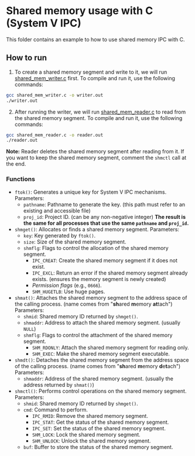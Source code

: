 # Shared memory usage with C (System V IPC)

This folder contains an example to how to use shared memory IPC with C.

## How to run

1. To create a shared memory segment and write to it, we will run [shared_mem_writer.c](shared_mem_writer.c) first. To compile and run it, use the following commands:

```bash
gcc shared_mem_writer.c -o writer.out
./writer.out
```

2. After running the writer, we will run [shared_mem_reader.c](shared_mem_reader.c) to read from the shared memory segment. To compile and run it, use the following commands:

```bash
gcc shared_mem_reader.c -o reader.out
./reader.out
```

**Note:** Reader deletes the shared memory segment after reading from it. If you want to keep the shared memory segment, comment the `shmctl` call at the end.

### Functions

- `ftok()`: Generates a unique key for System V IPC mechanisms.
  Parameters:
  - `pathname`: Pathname to generate the key. (this path must refer to an existing and accessible file)
  - `proj_id`: Project ID. (can be any non-negative integer)
  **The result is the same for all processes that use the same `pathname` and `proj_id`.**
- `shmget()`: Allocates or finds a shared memory segment.
  Parameters:
  - `key`: Key generated by `ftok()`.
  - `size`: Size of the shared memory segment.
  - `shmflg`: Flags to control the allocation of the shared memory segment.
    - `IPC_CREAT`: Create the shared memory segment if it does not exist.
    - `IPC_EXCL`: Return an error if the shared memory segment already exists. (ensures the memory segment is newly created)
    - _Permission flags_ (e.g., `0666`).
    - `SHM_HUGETLB`: Use huge pages.
- `shmat()`: Attaches the shared memory segment to the address space of the calling process. (name comes from "**sh**ared **m**emory **at**tach")
    Parameters:
  - `shmid`: Shared memory ID returned by `shmget()`.
  - `shmaddr`: Address to attach the shared memory segment. (usually `NULL`)
  - `shmflg`: Flags to control the attachment of the shared memory segment.
    - `SHM_RDONLY`: Attach the shared memory segment for reading only.
    - `SHM_EXEC`: Make the shared memory segment executable.
- `shmdt()`: Detaches the shared memory segment from the address space of the calling process. (name comes from "**sh**ared **m**emory **d**e**t**ach")
    Parameters:
  - `shmaddr`: Address of the shared memory segment. (usually the address returned by `shmat()`)
- `shmctl()`: Performs control operations on the shared memory segment.
    Parameters:
  - `shmid`: Shared memory ID returned by `shmget()`.
  - `cmd`: Command to perform.
    - `IPC_RMID`: Remove the shared memory segment.
    - `IPC_STAT`: Get the status of the shared memory segment.
    - `IPC_SET`: Set the status of the shared memory segment.
    - `SHM_LOCK`: Lock the shared memory segment.
    - `SHM_UNLOCK`: Unlock the shared memory segment.
  - `buf`: Buffer to store the status of the shared memory segment.